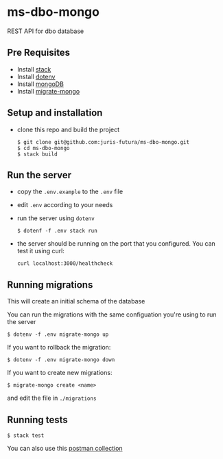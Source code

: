 # ms-dbo-mongo

REST API for dbo database

## Pre Requisites

* Install [stack]
* Install [dotenv]
* Install [mongoDB]
* Install [migrate-mongo]

## Setup and installation

* clone this repo and build the project

  ```
  $ git clone git@github.com:juris-futura/ms-dbo-mongo.git
  $ cd ms-dbo-mongo
  $ stack build
  ```

## Run the server

* copy the `.env.example` to the `.env` file
* edit `.env` according to your needs
* run the server using `dotenv`

  ```
  $ dotenf -f .env stack run
  ```

* the server should be running on the port that you configured. You can test it using curl:

  ```
  curl localhost:3000/healthcheck
  ```

## Running migrations

This will create an initial schema of the database

You can run the migrations with the same configuation you're using to run the server

```
$ dotenv -f .env migrate-mongo up
```

If you want to rollback the migration:

```
$ dotenv -f .env migrate-mongo down
```

If you want to create new migrations:

```
$ migrate-mongo create <name>
```

and edit the file in `./migrations`


## Running tests

```
$ stack test
```

You can also use this [postman collection](https://github.com/juris-futura/ms-dbo-mongo/blob/c58d85944be8bf314ba8481ad3f6ef3d01976ae6/HH.postman_collection.json)


[stack]: https://docs.haskellstack.org/en/stable/install_and_upgrade/
[mongoDB]: https://docs.mongodb.com/manual/tutorial/install-mongodb-on-ubuntu/#install-mongodb-community-edition
[dotenv]: https://hackage.haskell.org/package/dotenv
[migrate-mongo]: https://www.npmjs.com/package/migrate-mongo
